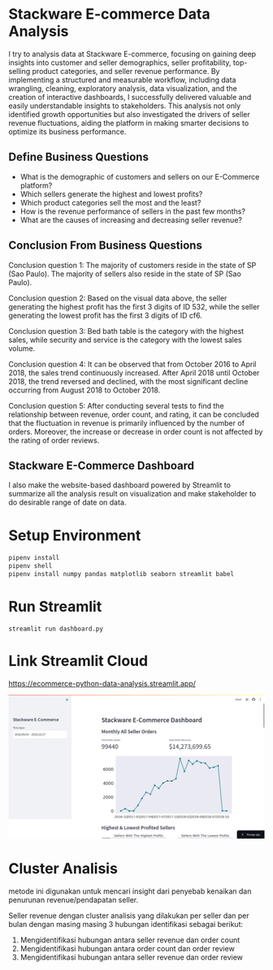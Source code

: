# Stackware E-commerce Data Analysis
I try to analysis data at Stackware E-commerce, focusing on gaining deep insights into customer and seller demographics, seller profitability, top-selling product categories, and seller revenue performance. By implementing a structured and measurable workflow, including data wrangling, cleaning, exploratory analysis, data visualization, and the creation of interactive dashboards, I successfully delivered valuable and easily understandable insights to stakeholders. This analysis not only identified growth opportunities but also investigated the drivers of seller revenue fluctuations, aiding the platform in making smarter decisions to optimize its business performance. 

## Define Business Questions
- What is the demographic of customers and sellers on our E-Commerce platform?
- Which sellers generate the highest and lowest profits?
- Which product categories sell the most and the least?
- How is the revenue performance of sellers in the past few months?
- What are the causes of increasing and decreasing seller revenue?

## Conclusion From Business Questions
Conclusion question 1:
The majority of customers reside in the state of SP (Sao Paulo).
The majority of sellers also reside in the state of SP (Sao Paulo).

Conclusion question 2:
Based on the visual data above, the seller generating the highest profit has the first 3 digits of ID 532,
while the seller generating the lowest profit has the first 3 digits of ID cf6.

Conclusion question 3:
Bed bath table is the category with the highest sales,
while security and service is the category with the lowest sales volume.

Conclusion question 4:
It can be observed that from October 2016 to April 2018, the sales trend continuously increased.
After April 2018 until October 2018, the trend reversed and declined, with the most significant decline occurring from August 2018 to October 2018.

Conclusion question 5:
After conducting several tests to find the relationship between revenue, order count, and rating, it can be concluded that the fluctuation in revenue is primarily influenced by the number of orders.
Moreover, the increase or decrease in order count is not affected by the rating of order reviews. 

## Stackware E-Commerce Dashboard
I also make the website-based dashboard powered by Streamlit to summarize all the analysis result on visualization and make stakeholder to do desirable range of date on data.
# Setup Environment
```
pipenv install 
pipenv shell
pipenv install numpy pandas matplotlib seaborn streamlit babel
```

# Run Streamlit
```
streamlit run dashboard.py
```
# Link Streamlit Cloud
https://ecommerce-python-data-analysis.streamlit.app/

![dashboard e-commerce](image.png)

# Cluster Analisis
metode ini digunakan untuk mencari insight dari penyebab kenaikan dan penurunan revenue/pendapatan seller.

Seller revenue dengan cluster analisis yang dilakukan per seller dan per bulan dengan masing masing 3 hubungan identifikasi sebagai berikut:
1. Mengidentifikasi hubungan antara seller revenue dan order count
2. Mengidentifikasi hubungan antara order count dan order review
3. Mengidentifikasi hubungan antara seller revenue dan order review


